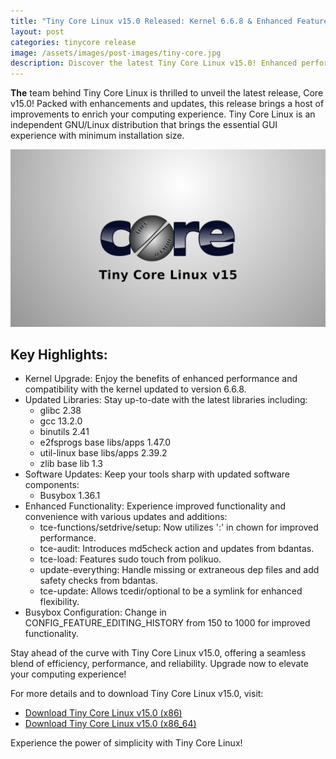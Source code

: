 ```yaml
---
title: "Tiny Core Linux v15.0 Released: Kernel 6.6.8 & Enhanced Features"
layout: post
categories: tinycore release
image: /assets/images/post-images/tiny-core.jpg
description: Discover the latest Tiny Core Linux v15.0! Enhanced performance with kernel 6.6.8, updated libraries, and improved functionality. Upgrade now!
---
```


**The** team behind Tiny Core Linux is thrilled to unveil the latest release, Core v15.0! Packed with enhancements and updates, this release brings a host of improvements to enrich your computing experience. Tiny Core Linux is an independent GNU/Linux distribution that brings the essential GUI experience with minimum installation size.

![Tiny Core Linux featured image](/assets/images/post-images/tiny-core.jpg)

## Key Highlights:

- Kernel Upgrade: Enjoy the benefits of enhanced performance and compatibility with the kernel updated to version 6.6.8.
- Updated Libraries: Stay up-to-date with the latest libraries including:
  - glibc 2.38
  - gcc 13.2.0
  - binutils 2.41
  - e2fsprogs base libs/apps 1.47.0
  - util-linux base libs/apps 2.39.2
  - zlib base lib 1.3
- Software Updates: Keep your tools sharp with updated software components:
  - Busybox 1.36.1
- Enhanced Functionality: Experience improved functionality and convenience with various updates and additions:
  - tce-functions/setdrive/setup: Now utilizes ':' in chown for improved performance.
  - tce-audit: Introduces md5check action and updates from bdantas.
  - tce-load: Features sudo touch from polikuo.
  - update-everything: Handle missing or extraneous dep files and add safety checks from bdantas.
  - tce-update: Allows tcedir/optional to be a symlink for enhanced flexibility.
- Busybox Configuration: Change in CONFIG_FEATURE_EDITING_HISTORY from 150 to 1000 for improved functionality.

Stay ahead of the curve with Tiny Core Linux v15.0, offering a seamless blend of efficiency, performance, and reliability. Upgrade now to elevate your computing experience!

For more details and to download Tiny Core Linux v15.0, visit:

- [Download Tiny Core Linux v15.0 (x86)](http://www.tinycorelinux.net/15.x/x86/release)
- [Download Tiny Core Linux v15.0 (x86_64)](http://www.tinycorelinux.net/15.x/x86_64/release)

Experience the power of simplicity with Tiny Core Linux!
